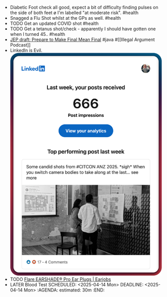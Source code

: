 - Diabetic Foot check all good, expect a bit of difficulty finding pulses on the side of both feet ø I'm labelled "at moderate risk". #health
- Snagged a Flu Shot whilst at the GPs as well. #health
- TODO Get an updated COVID shot #health
- TODO Get a tetanus shot/check - apparently I should have gotten one when I turned 45.. #health
- [JEP draft: Prepare to Make Final Mean Final](https://openjdk.org/jeps/8349536) #java #[[Illegal Argument Podcast]]
- LinkedIn is Evil.
  ![image.png](../assets/image_1743497705823_0.png)
- TODO [Flare EARSHADE® Pro Ear Plugs | Earjobs](https://www.earjobs.co.nz/collections/flare-audio/products/flare-earshade-pro?variant=40287620628554)
- LATER Blood Test
  SCHEDULED: <2025-04-14 Mon>
  DEADLINE: <2025-04-14 Mon>
  :AGENDA:
  estimated: 30m
  :END: